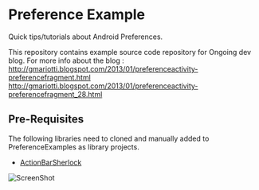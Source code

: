 # Preference Example

Quick tips/tutorials about Android Preferences.

This repository contains example source code repository for Ongoing dev blog.
For more info about the blog : 
http://gmariotti.blogspot.com/2013/01/preferenceactivity-preferencefragment.html
http://gmariotti.blogspot.com/2013/01/preferenceactivity-preferencefragment_28.html

## Pre-Requisites

The following libraries need to cloned and manually added to PreferenceExamples as library projects.

 * [ActionBarSherlock](https://github.com/JakeWharton/ActionBarSherlock)
 
![ScreenShot](https://github.com/gabrielemariotti/androiddev/raw/master/PrerefenceExamples/PreferenceExample1.png)
